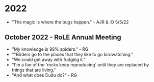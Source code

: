 # 2022
* "The magic is where the bugs happen." - AJR & IO 5/5/22

## October 2022 - RoLE Annual Meeting
* "My knowledge is 99% spiders." - RG
* ""Birders go to the places that they like to go birdwatching."
* "We could get away with fudging it."
* "I'm a fan of the 'rocks keep reproducing' until they are replaced by things that are living."
* "And what does Dudu do?" - RG
